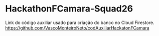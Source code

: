 # HackathonFCamara-Squad26


Link do código auxiliar usado para criação do banco no Cloud Firestore.
https://github.com/VascoMonteiroNeto/codAuxiliarHackatonFCamara

